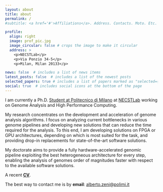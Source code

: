 ```yaml
---
layout: about
title: about
permalink: /
#subtitle: <a href='#'>Affiliations</a>. Address. Contacts. Moto. Etc.

profile:
  align: right
  image: prof_pic.jpg
  image_circular: false # crops the image to make it circular
  address: >
    <p>NECSTLab</p>
    <p>Via Ponzio 34-5</p>
    <p>Milan, Milan 20133</p>

news: false  # includes a list of news items
latest_posts: false  # includes a list of the newest posts
selected_papers: true # includes a list of papers marked as "selected={true}"
social: true  # includes social icons at the bottom of the page
---
```


I am currently a Ph.D. [Student at Politecnico di Milano](https://www.polimi.it/) at [NECSTLab](https://necst.it/) working on Genome Analysis and High Performance Computing. 

My research concentrates on the development and acceleration of genome analysis algorithms. 
I focus on analyzing current bottlenecks in various genome pipelines and developing new solutions that can reduce the time required for the analysis. 
To this end, I am developing solutions on FPGA or GPU architectures, depending on which is most suited for the task, and providing drop-in replacements for state-of-the-art software solutions.

My doctorate aims to provide a fully hardware-accelerated genomic pipeline exploiting the best heterogeneous architecture for every step, enabling the analysis of genomes order of magnitudes faster with respect to the available software solutions.

A recent **[CV](https://drive.google.com/file/d/1HWA1-lNXQZt20mrrF2YT3E19R8EbSl04/view?usp=sharing)**.

The best way to contact me is by **email**: alberto.zeni@polimi.it

<!-- Write your biography here. Tell the world about yourself. Link to your favorite [subreddit](http://reddit.com). You can put a picture in, too. The code is already in, just name your picture `prof_pic.jpg` and put it in the `img/` folder.

Put your address / P.O. box / other info right below your picture. You can also disable any these elements by editing `profile` property of the YAML header of your `_pages/about.md`. Edit `_bibliography/papers.bib` and Jekyll will render your [publications page](/al-folio/publications/) automatically.

Link to your social media connections, too. This theme is set up to use [Font Awesome icons](http://fortawesome.github.io/Font-Awesome/) and [Academicons](https://jpswalsh.github.io/academicons/), like the ones below. Add your Facebook, Twitter, LinkedIn, Google Scholar, or just disable all of them. -->
